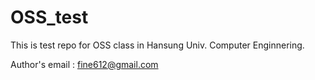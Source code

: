 # OSS_test

This is test repo for OSS class in Hansung Univ. Computer Enginnering.

Author's email : fine612@gmail.com
